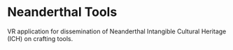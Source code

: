 # Neanderthal Tools
VR application for dissemination of Neanderthal Intangible Cultural Heritage (ICH) on crafting tools.
